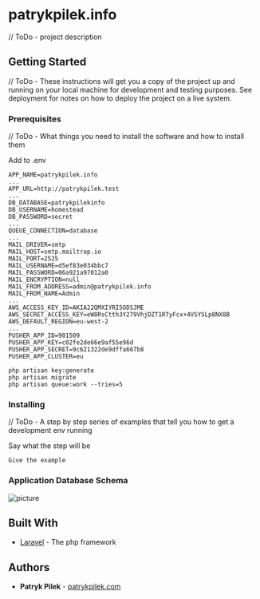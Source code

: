# patrykpilek.info

// ToDo - project description

## Getting Started

// ToDo - These instructions will get you a copy of the project up and running on your local machine for development and testing purposes. See deployment for notes on how to deploy the project on a live system.

### Prerequisites

// ToDo - What things you need to install the software and how to install them

Add to .env
```
APP_NAME=patrykpilek.info
...
APP_URL=http://patrykpilek.test
...
DB_DATABASE=patrykpilekinfo
DB_USERNAME=homestead
DB_PASSWORD=secret
...
QUEUE_CONNECTION=database
...
MAIL_DRIVER=smtp
MAIL_HOST=smtp.mailtrap.io
MAIL_PORT=2525
MAIL_USERNAME=d5ef83e034bbc7
MAIL_PASSWORD=06a921a97012a0
MAIL_ENCRYPTION=null
MAIL_FROM_ADDRESS=admin@patrykpilek.info
MAIL_FROM_NAME=Admin
...
AWS_ACCESS_KEY_ID=AKIA22QMXIYRI5ODSJME
AWS_SECRET_ACCESS_KEY=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
AWS_DEFAULT_REGION=eu-west-2
...
PUSHER_APP_ID=901509
PUSHER_APP_KEY=c02fe2de66e9af55e96d
PUSHER_APP_SECRET=9c621322de9dffa667b8
PUSHER_APP_CLUSTER=eu
```

```
php artisan key:generate
php artisan migrate
php artisan queue:work --tries=5
```

### Installing

// ToDo - A step by step series of examples that tell you how to get a development env running

Say what the step will be

```
Give the example
```

### Application Database Schema 
![picture](database_schema.png)

## Built With

* [Laravel](https://www.laravel.com) - The php framework

## Authors

* **Patryk Pilek** - [patrykpilek.com](https://patrykpilek.com)
